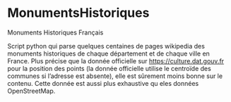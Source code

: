 # MonumentsHistoriques
Monuments Historiques Français

Script python qui parse quelques centaines de pages wikipedia des monuments historiques de chaque département et de chaque ville en France.
Plus précise que la donnée officielle sur https://culture.dat.gouv.fr pour la position des points (la donnée officielle utilise le centroïde des communes si l’adresse est absente), elle est sûrement moins bonne sur le contenu.
Cette donnée est aussi plus exhaustive qu eles données OpenStreetMap.
